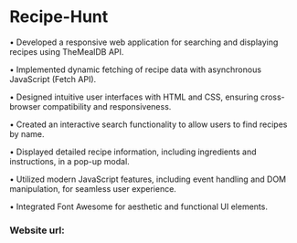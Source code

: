 # Recipe-Hunt

•	Developed a responsive web application for searching and displaying recipes using TheMealDB API.

•	Implemented dynamic fetching of recipe data with asynchronous JavaScript (Fetch API).

•	Designed intuitive user interfaces with HTML and CSS, ensuring cross-browser compatibility and responsiveness.

•	Created an interactive search functionality to allow users to find recipes by name.

•	Displayed detailed recipe information, including ingredients and instructions, in a pop-up modal.

•	Utilized modern JavaScript features, including event handling and DOM manipulation, for seamless user experience.

•	Integrated Font Awesome for aesthetic and functional UI elements.

### Website url: 